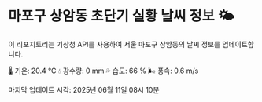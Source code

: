 
# 마포구 상암동 초단기 실황 날씨 정보 🌤️

이 리포지토리는 기상청 API를 사용하여 서울 마포구 상암동의 날씨 정보를 업데이트합니다. 

🌡️ 기온: 20.4 ℃
💧 강수량: 0 mm
💦 습도: 66 %
🌬️ 풍속: 0.6 m/s

마지막 업데이트 시각: 2025년 06월 11일 08시 10분    
